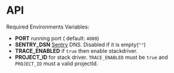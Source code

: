 # API

Required Environments Variables:

- **PORT** running port ( default: `4000`)
- **SENTRY_DSN** [Sentry](https://sentry.io/organizations/playground-oe/) DNS. Disabled if it is empty(`""`)
- **TRACE_ENABLED** if `true` then enable stackdriver.
- **PROJECT_ID** for stack driver. `TRACE_ENABLED` must be `true` and `PROJECT_ID` must a valid projectId. 
